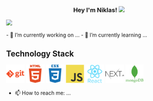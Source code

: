 <h3 align="center">
  Hey I'm Niklas!  
  <img src="https://media.giphy.com/media/hvRJCLFzcasrR4ia7z/giphy.gif" width="28">
</h3>
<p>
  <a href="https://github.com/DenverCoder1/readme-typing-svg"><img src="https://readme-typing-svg.herokuapp.com?&font=IBM+Plex+Sans&color=abcdef&size=20&lines=Welcome to my GitHub Profile;I'm a Web Developer" /></a>
</p>
- 🔭 I’m currently working on ...
- 🌱 I’m currently learning ...

## Technology Stack

<img src="https://github.com/devicons/devicon/blob/master/icons/git/git-plain-wordmark.svg" alt="Git Icon" height="50" width="50"/> <img src="https://github.com/devicons/devicon/blob/master/icons/html5/html5-plain-wordmark.svg" alt="HTML Icon" height="50" width="50"/> <img src="https://github.com/devicons/devicon/blob/master/icons/css3/css3-plain-wordmark.svg" alt="CSS Icon" height="50" width="50"/> <img src="https://github.com/devicons/devicon/blob/master/icons/javascript/javascript-original.svg" alt="JavaScript Icon" height="50" width="50"/> <img src="https://github.com/devicons/devicon/blob/master/icons/react/react-original-wordmark.svg" alt="React Icon" height="50" width="50"/> <img src="https://github.com/devicons/devicon/blob/master/icons/nextjs/nextjs-original-wordmark.svg" alt="Next Icon" color="white" height="50" width="50" /> <img src="https://github.com/devicons/devicon/blob/master/icons/mongodb/mongodb-plain-wordmark.svg" alt="MongoDB Icon" height="50" width="50"/>


- 📫 How to reach me: ...







